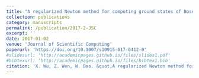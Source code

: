 ```yaml
---
title: "A regularized Newton method for computing ground states of Bose-Einstein condensates"
collection: publications
category: manuscripts
permalink: /publication/2017-2-JSC
excerpt: ''
date: 2017-01-02
venue: 'Journal of Scientific Computing'
paperurl: 'https://doi.org/10.1007/s10915-017-0412-0'
#slidesurl: 'http://academicpages.github.io/files/slides1.pdf'
#bibtexurl: 'http://academicpages.github.io/files/bibtex1.bib'
citation: 'X. Wu, Z. Wen, W. Bao. &quot;A regularized Newton method for computing ground states of Bose-Einstein condensates.&quot; <i>Journal of Scientific Computing</i>. 73(1), 303-329, 2017. https://doi.org/10.1007/s10915-017-0412-0'
---
```



